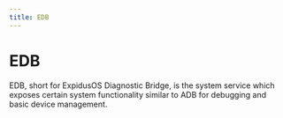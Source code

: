 ```yaml
---
title: EDB
---
```


# EDB

EDB, short for ExpidusOS Diagnostic Bridge, is the system service which exposes certain system functionality similar to ADB for debugging and basic device management.
